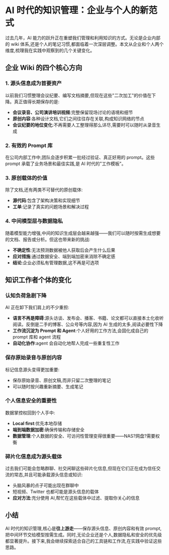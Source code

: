 # AI 时代的知识管理：企业与个人的新范式

过去几年，AI 能力的跃升正在重塑我们管理和利用知识的方式。无论是企业内部的 wiki 体系,还是个人的笔记习惯,都面临着一次深层调整。本文从企业和个人两个维度,梳理我在实践中观察到的几个关键变化。

## 企业 Wiki 的四个核心方向

### 1. 源头信息成为首要资产

以前我们习惯整理会议纪要、编写文档摘要,但现在这些"二次加工"的价值在下降。真正值得长期保存的是:

- **会议录音、公司演讲培训视频**:完整保留现场讨论的语境和细节
- **原创内容**:各种设计文档,它们之间往往存在关联,构成知识网络的节点
- **会议纪要的地位变化**:不再需要人工整理得那么详尽,需要时可以随时从录音生成

### 2. 有效的 Prompt 库

在公司内部工作中,团队会逐步积累一批经过验证、真正好用的 prompt。这些 prompt 承载了业务场景和最佳实践,是 AI 时代的"工作模板"。

### 3. 原创载体的价值

除了文档,还有两类不可替代的原创载体:

- **源代码**:包含了架构决策和实现细节
- **工单**:记录了真实的问题场景和解决过程

### 4. 中间模型层与数据隐私

随着模型能力增强,中间的知识生成层会越来越强——我们可以随时按需生成想要的文档、报告或分析。但这也带来新的挑战:

- **不确定性**:无法预测数据被他人获取后会产生什么后果
- **应对措施**:通过数据安全、端到端加密来消除不确定感
- **结论**:企业必须私有管理数据,这不再是可选项

## 知识工作者个体的变化

### 认知负荷急剧下降

AI 正在卸下我们肩上的不少重担:

- **语言不再是障碍**:源头访谈、发布会、播客、书籍、论文都可以直接本土化收听阅读。反倒是二手的博客、公众号等内容,因为 AI 生成的太多,阅读必要性下降
- **工作流沉淀为 Prompt 和 Agent**:个人好用的工作方法,会固化成自己的 prompt 库和 agent 流程
- **自动化协作**:agent 会自动化地帮人完成一些重复性工作

### 保存原始录音与原创内容

标记信息源头变得更加重要:

- 保存原始录音、原创文稿,而非只留二次整理的笔记
- 可以随时按兴趣重新摘要、生成笔记

### 个人信息安全的重要性

数据掌控权回到个人手中:

- **Local first**:优先本地存储
- **端到端数据加密**:确保传输和存储安全
- **数据管理**:个人数据的安全、可访问性管理变得很重要——NAS?网盘?需要权衡

### 碎片化信息成为源头载体

过去我们可能会忽略群聊、社交闲聊这些碎片化信息,但现在它们正在成为信任交流的常态,并且可能承载源头信息或知识:

- 头脑风暴的点子可能出现在群聊中
- 短视频、Twitter 也都可能是源头信息的载体
- **应对方法**:充分使用 AI,帮忙在这些载体中过滤、提取你关心的信息

## 小结

AI 时代的知识管理,核心是**往上游走**——保存源头信息、原创内容和有效 prompt,把中间环节交给模型按需生成。同时,无论企业还是个人,数据隐私和安全的优先级都显著提升。接下来,我会继续探索适合自己的工具链和工作流,在实践中验证这些思路。
